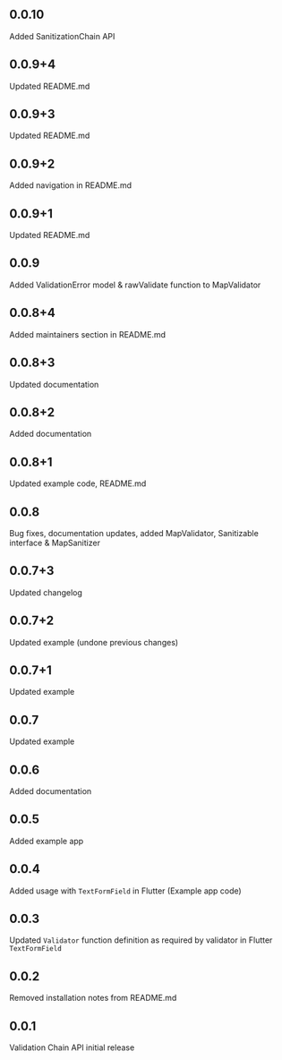 ## 0.0.10

Added SanitizationChain API

## 0.0.9+4

Updated README.md

## 0.0.9+3

Updated README.md

## 0.0.9+2

Added navigation in README.md

## 0.0.9+1

Updated README.md

## 0.0.9

Added ValidationError model & rawValidate function to MapValidator

## 0.0.8+4

Added maintainers section in README.md

## 0.0.8+3

Updated documentation

## 0.0.8+2

Added documentation

## 0.0.8+1

Updated example code, README.md

## 0.0.8

Bug fixes, documentation updates, added MapValidator, Sanitizable interface & MapSanitizer

## 0.0.7+3

Updated changelog

## 0.0.7+2

Updated example (undone previous changes)

## 0.0.7+1

Updated example

## 0.0.7

Updated example

## 0.0.6

Added documentation

## 0.0.5

Added example app

## 0.0.4

Added usage with ```TextFormField``` in Flutter (Example app code)

## 0.0.3

Updated ```Validator``` function definition as required by validator in Flutter ```TextFormField``` 

## 0.0.2

Removed installation notes from README.md

## 0.0.1

Validation Chain API initial release
